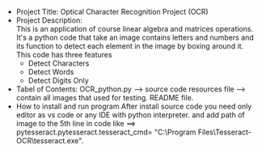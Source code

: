 * Project Title:
  Optical Character Recognition Project (OCR)
* Project Description:  
  This is an application of course linear algebra and matrices operations.
  It's a python code that take an image contains letters and numbers and its function to detect each element in the image by boxing around it.
  This code has three features
  -	Detect Characters
  -	Detect Words
  -	Detect Digits Only 
* Tabel of Contents:
  OCR_python.py --> source code
  resources file --> contain all images that used for testing.
  README file.
* How to install and run program
  After install source code you need only editor as vs code or any IDE with python interpreter.
  and add path of image to the 5th line in code like ==> pytesseract.pytesseract.tesseract_cmd= "C:\\Program Files\\Tesseract-OCR\\tesseract.exe".
  
